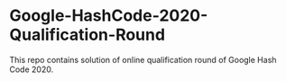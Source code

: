 # Google-HashCode-2020-Qualification-Round
This repo contains solution of online qualification round of Google Hash Code 2020. 
